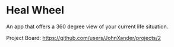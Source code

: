 # Heal Wheel

An app that offers a 360 degree view of your current life situation.

Project Board: https://github.com/users/JohnXander/projects/2